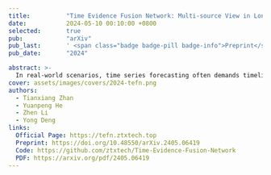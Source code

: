 ```yaml
---
title:          "Time Evidence Fusion Network: Multi-source View in Long-Term Time Series Forecasting"
date:           2024-05-10 00:10:00 +0800
selected:       true
pub:            "arXiv"
pub_last:       ' <span class="badge badge-pill badge-info">Preprint</span>'
pub_date:       "2024"

abstract: >-
  In real-world scenarios, time series forecasting often demands timeliness, making research on model backbones a perennially hot topic. To meet these performance demands, we propose a novel backbone from the perspective of information fusion. Introducing the Basic Probability Assignment (BPA) Module and the Time Evidence Fusion Network (TEFN), based on evidence theory, allows us to achieve superior performance. On the other hand, the perspective of multi-source information fusion effectively improves the accuracy of forecasting. Due to the fact that BPA is generated by fuzzy theory, TEFN also has considerable interpretability. In real data experiments, the TEFN partially achieved state-of-the-art, with low errors comparable to PatchTST, and operating efficiency surpass performance models such as Dlinear. Meanwhile, TEFN has high robustness and small error fluctuations in the random hyperparameter selection. TEFN is not a model that achieves the ultimate in single aspect, but a model that balances performance, accuracy, stability, and interpretability.
cover: assets/images/covers/2024-tefn.png
authors:
  - Tianxiang Zhan
  - Yuanpeng He
  - Zhen Li
  - Yong Deng
links:
  Official Page: https://tefn.ztxtech.top
  Preprint: https://doi.org/10.48550/arXiv.2405.06419
  Code: https://github.com/ztxtech/Time-Evidence-Fusion-Network
  PDF: https://arxiv.org/pdf/2405.06419
---
```

